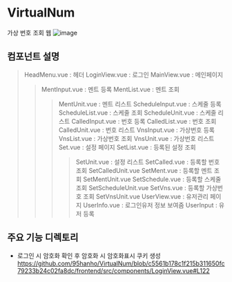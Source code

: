 # VirtualNum
가상 번호 조회 웹
![image](https://user-images.githubusercontent.com/64001275/208710682-208f389d-d6e4-48a6-aac2-508b4ada0239.png)

## 컴포넌트 설명

> HeadMenu.vue : 헤더
> LoginView.vue : 로그인
> MainView.vue : 메인페이지
>> MentInput.vue : 멘트 등록
>> MentList.vue : 멘트 조회
>>> MentUnit.vue : 멘트 리스트
>> ScheduleInput.vue : 스케줄 등록
>> ScheduleList.vue : 스케줄 조회
>>> ScheduleUnit.vue : 스케줄 리스트
>> CalledInput.vue : 번호 등록
>> CalledList.vue : 번호 조회
>>> CalledUnit.vue : 번호 리스트
>> VnsInput.vue : 가상번호 등록
>> VnsList.vue : 가상번호 조회
>>> VnsUnit.vue : 가상번호 리스트
>> Set.vue : 설정 페이지
>>> SetList.vue : 등록된 설정 조회
>>>> SetUnit.vue : 설정 리스트
>>> SetCalled.vue : 등록할 번호 조회
>>>> SetCalledUnit.vue
>>> SetMent.vue : 등록할 멘트 조회
>>>> SetMentUnit.vue
>>> SetSchedule.vue : 등록할 스케줄 조회
>>>> SetScheduleUnit.vue
>>> SetVns.vue : 등록할 가상번호 조회
>>>> SetVnsUnit.vue
> UserView.vue : 유저관리 페이지
>> UserInfo.vue : 로그인유저 정보 보여줌
>> UserInput : 유저 등록

## 주요 기능 디렉토리
- 로그인 시 암호화 확인 후 암호화 시 암호화표시 쿠키 생성
https://github.com/95hanho/VirtualNum/blob/c5561b178c1f215b311650fc79233b24c02fa8dc/frontend/src/components/LoginView.vue#L122

